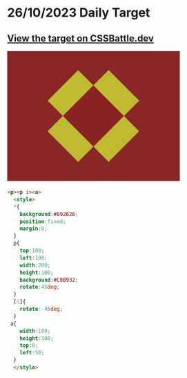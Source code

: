 # 26/10/2023 Daily Target

## [View the target on CSSBattle.dev](https://cssbattle.dev/play/AWgFpuNLYbYOBYqE3D4V)

![Alt text](img/target_k4X0VJq.png?raw=true "Target 26/10/2023")

```html
<p><p i><a>
  <style>
  *{
    background:#892626;
    position:fixed;
    margin:0;
  }
  p{
    top:100;
    left:100;
    width:200;
    height:100;
    background:#C0B932;
    rotate:45deg;
  }
  [i]{
    rotate:-45deg;
  }
 a{
    width:100;
    height:100;
    top:0;
    left:50;
  }
  </style>
```
